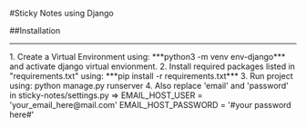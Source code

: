 #Sticky Notes using Django

##Installation
<hr>
1. Create a Virtual Environment using: ***python3 -m venv env-django*** and activate django virtual envionment.
2. Install required packages listed in "requirements.txt" using: ***pip install -r requirements.txt***
3. Run project using: python manage.py runserver
4. Also replace 'email' and 'password' in sticky-notes/settings.py =>
EMAIL_HOST_USER = 'your_email_here@mail.com' 
EMAIL_HOST_PASSWORD = '#your password here#'
